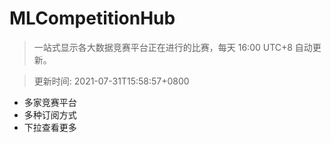 # MLCompetitionHub

> 一站式显示各大数据竞赛平台正在进行的比赛，每天 16:00 UTC+8 自动更新。
  
> 更新时间: 2021-07-31T15:58:57+0800 

* 多家竞赛平台
* 多种订阅方式
* 下拉查看更多